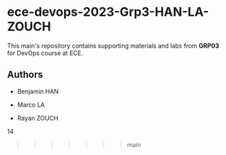 
# ece-devops-2023-Grp3-HAN-LA-ZOUCH

This main's repository contains supporting materials and labs from **GRP03** for DevOps course at ECE.


## Authors

- Benjamin HAN

- Marco LA

- Rayan ZOUCH

14
>>>>>>> main